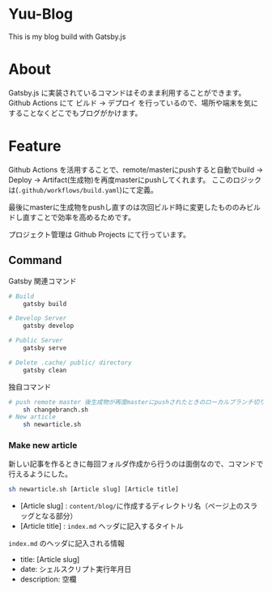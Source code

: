 # Yuu-Blog

This is my blog build with Gatsby.js

# About
Gatsby.js に実装されているコマンドはそのまま利用することができます。  
Github Actions にて ビルド -> デプロイ を行っているので、場所や端末を気にすることなくどこでもブログがかけます。

# Feature
Github Actions を活用することで、remote/masterにpushすると自動でbuild -> Deploy -> Artifact(生成物)を再度masterにpushしてくれます。
ここのロジックは(```.github/workflows/build.yaml```)にて定義。

最後にmasterに生成物をpushし直すのは次回ビルド時に変更したもののみビルドし直すことで効率を高めるためです。

プロジェクト管理は Github Projects にて行っています。

## Command
Gatsby 関連コマンド
```bash
# Build
    gatsby build

# Develop Server
    gatsby develop

# Public Server
    gatsby serve

# Delete .cache/ public/ directory
    gatsby clean
```

独自コマンド
```bash
# push remote master 後生成物が再度masterにpushされたときのローカルブランチ切り替え
    sh changebranch.sh
# New article
    sh newarticle.sh
```

### Make new article
新しい記事を作るときに毎回フォルダ作成から行うのは面倒なので、コマンドで行えるようにした。
```bash
sh newarticle.sh [Article slug] [Article title]
```

- [Article slug] : ```content/blog/```に作成するディレクトリ名（ページ上のスラッグとなる部分）
- [Article title] : ```index.md``` ヘッダに記入するタイトル

```index.md``` のヘッダに記入される情報
- title: [Article slug]
- date: シェルスクリプト実行年月日
- description: 空欄
